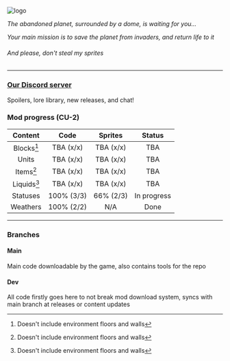 ![logo](https://github.com/SunkyMP3G/Netronium-TFS/assets/125795960/ced234df-ce58-4878-b920-a0e654338c24)

*The abandoned planet, surrounded by a dome, is waiting for you...*

*Your main mission is to save the planet from invaders, and return life to it*

###### And please, don't steal my sprites

---

### [Our Discord server](https://discord.com/invite/nbK62FGEMu)
Spoilers, lore library, new releases, and chat! 

### Mod progress (CU-2)
|    Content   |    Code    |    Sprites   |    Status   |
|    :-----:   |    :--:    |    :-----:   |    :----:   |
| Blocks[^1]   | TBA (x/x)  | TBA (x/x)    | TBA         |
| Units        | TBA (x/x)  | TBA (x/x)    | TBA         |
| Items[^1]    | TBA (x/x)  | TBA (x/x)    | TBA         |
| Liquids[^1]  | TBA (x/x)  | TBA (x/x)    | TBA         |
| Statuses     | 100% (3/3) | 66%  (2/3)   | In progress |
| Weathers     | 100% (2/2) | N/A          | Done        |

[^1]: Doesn't include environment floors and walls

---

### Branches
#### Main
Main code downloadable by the game, also contains tools for the repo

#### Dev
All code firstly goes here to not break mod download system, syncs with main branch at releases or content updates
